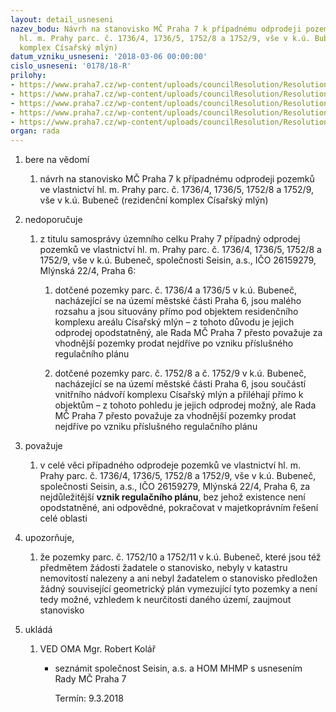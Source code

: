 ```yaml
---
layout: detail_usneseni
nazev_bodu: Návrh na stanovisko MČ Praha 7 k případnému odprodeji pozemků ve vlastnictví
  hl. m. Prahy parc. č. 1736/4, 1736/5, 1752/8 a 1752/9, vše v k.ú. Bubeneč (rezidenční
  komplex Císařský mlýn)
datum_vzniku_usneseni: '2018-03-06 00:00:00'
cislo_usneseni: '0178/18-R'
prilohy:
- https://www.praha7.cz/wp-content/uploads/councilResolution/Resolutions/27376/export/01_CisarMlynOdkupPoz~331852.docx
- https://www.praha7.cz/wp-content/uploads/councilResolution/Resolutions/27376/export/02_CisarMlynOdkupPoz~331851.pdf
- https://www.praha7.cz/wp-content/uploads/councilResolution/Resolutions/27376/export/03_CisarMlynOdkupPoz~331850.pdf
- https://www.praha7.cz/wp-content/uploads/councilResolution/Resolutions/27376/export/04_CisarMlynOdkupPoz~331849.pdf
- https://www.praha7.cz/wp-content/uploads/councilResolution/Resolutions/27376/export/export~332223.pdf
organ: rada
---
```

<ol id="urzList" class="urzList_view"><li id="" class="urzClass1"><span name="1">bere na vědomí</span><ol class="urzOlClass decimal "><li style="text-align: left;" id="" class="urzClass2"><span><p>návrh na stanovisko MČ Praha 7 k případnému odprodeji pozemků ve vlastnictví hl. m. Prahy parc. č. 1736/4, 1736/5, 1752/8 a 1752/9, vše v k.ú. Bubeneč (rezidenční komplex Císařský mlýn)</p></span></li></ol></li><li id="" class="urzClass1"><span name="9">nedoporučuje</span><ol class="urzOlClass decimal "><li style="text-align: left;" id="" class="urzClass2"><span><p>z titulu samosprávy územního celku Prahy 7 případný odprodej pozemků ve vlastnictví hl. m. Prahy parc. č. 1736/4, 1736/5, 1752/8 a 1752/9, vše v k.ú. Bubeneč, společnosti Seisin, a.s., IČO 26159279, Mlýnská 22/4, Praha 6:<br></p></span><ol id="" class="urzUlClass"><li style="text-align: left;" id="" class="urzClass3"><span><p>dotčené pozemky parc. č. 1736/4 a 1736/5 v k.ú. Bubeneč, nacházející se na území městské části Praha 6, jsou malého rozsahu a jsou situovány přímo pod objektem residenčního komplexu areálu Císařský mlýn – z tohoto důvodu je jejich odprodej opodstatněný, ale Rada MČ Praha 7 přesto považuje za vhodnější pozemky prodat nejdříve po vzniku příslušného regulačního plánu<br></p></span></li><li style="text-align: left;" id="" class="urzClass3"><span><p>dotčené pozemky parc. č. 1752/8 a č. 1752/9 v k.ú. Bubeneč, nacházející se na území městské části Praha 6, jsou součástí vnitřního nádvoří komplexu Císařský mlýn a přiléhají přímo k objektům – z tohoto pohledu je jejich odprodej možný, ale Rada MČ Praha 7 přesto považuje za vhodnější pozemky prodat nejdříve po vzniku příslušného regulačního plánu<br></p></span></li></ol></li></ol></li><li id="" class="urzClass1"><span name="91">považuje</span><ol class="urzOlClass decimal "><li style="text-align: left;" id="" class="urzClass2"><span><p>v celé věci případného odprodeje pozemků ve vlastnictví hl. m. Prahy parc. č. 1736/4, 1736/5, 1752/8 a 1752/9, vše v k.ú. Bubeneč, společnosti Seisin, a.s., IČO 26159279, Mlýnská 22/4, Praha 6, za nejdůležitější <strong>vznik regulačního plánu</strong>, bez jehož existence není opodstatněné, ani odpovědné, pokračovat v majetkoprávním řešení celé oblasti</p></span></li></ol></li><li id="" class="urzClass1"><span name="93">upozorňuje,</span><ol class="urzOlClass decimal "><li style="text-align: left;" id="" class="urzClass2"><span><p>že pozemky parc. č. 1752/10 a 1752/11 v k.ú. Bubeneč, které jsou též předmětem žádosti žadatele o stanovisko, nebyly v katastru nemovitostí nalezeny a ani nebyl žadatelem o stanovisko předložen žádný související geometrický plán vymezující tyto pozemky a není tedy možné, vzhledem k neurčitosti daného území, zaujmout stanovisko</p></span></li></ol></li><li class="urzClass1" id="urzUkoly"><span name="1">ukládá</span><ol class="urzOlClass"><li class="urzClass2"><span><p>VED OMA Mgr. Robert Kolář</p></span><ul class="urzUlClass"><li class="urzClass3"><span><p>seznámit společnost Seisin, a.s. a HOM MHMP s usnesením Rady MČ Praha 7</p></span><span class="urzUkolTermin">  Termín:&nbsp;9.3.2018</span></li></ul></li></ol></li></ol>